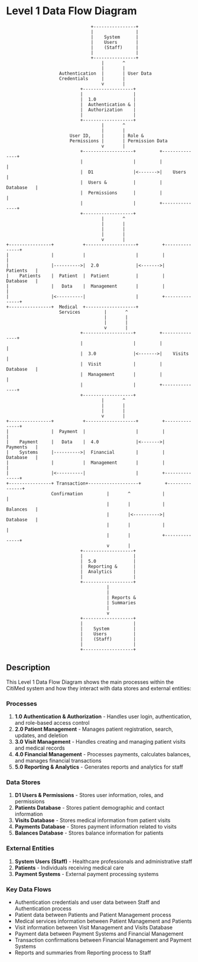 # Level 1 Data Flow Diagram

```
                                +----------------+
                                |                |
                                |    System      |
                                |    Users       |
                                |    (Staff)     |
                                |                |
                                +----------------+
                                    |       ^
                                    |       |
                    Authentication  |       | User Data
                    Credentials     |       |
                                    v       |
                            +-------------------+
                            |                   |
                            |  1.0              |
                            |  Authentication & |
                            |  Authorization    |
                            |                   |
                            +-------------------+
                                    |       ^
                                    |       |
                        User ID,    |       | Role &
                        Permissions |       | Permission Data
                                    v       |
                            +-------------------+         +---------------+
                            |                   |         |               |
                            |  D1               |<------->|    Users      |
                            |  Users &          |         |    Database   |
                            |  Permissions      |         |               |
                            |                   |         +---------------+
                            +-------------------+
                                    |       ^
                                    |       |
                                    |       |
                                    |       |
                                    v       |
+----------------+           +-------------------+         +---------------+
|                |           |                   |         |               |
|                |---------->|  2.0              |<------->|    Patients   |
|    Patients    |  Patient  |  Patient          |         |    Database   |
|                |   Data    |  Management       |         |               |
|                |<----------|                   |         +---------------+
+----------------+  Medical  +-------------------+
                    Services         |       ^
                                     |       |
                                     |       |
                                     v       |
                            +-------------------+         +---------------+
                            |                   |         |               |
                            |  3.0              |<------->|    Visits     |
                            |  Visit            |         |    Database   |
                            |  Management       |         |               |
                            |                   |         +---------------+
                            +-------------------+
                                    |       ^
                                    |       |
                                    |       |
                                    v       |
+----------------+           +-------------------+         +---------------+
|                |  Payment  |                   |         |               |
|    Payment     |   Data    |  4.0              |<------->|    Payments   |
|    Systems     |---------->|  Financial        |         |    Database   |
|                |           |  Management       |         |               |
|                |<----------|                   |         +---------------+
+----------------+ Transaction+-------------------+         +---------------+
                 Confirmation         |       ^            |               |
                                      |       |            |    Balances   |
                                      |       |<---------->|    Database   |
                                      |       |            |               |
                                      |       |            +---------------+
                                      v       |
                            +-------------------+
                            |                   |
                            |  5.0              |
                            |  Reporting &      |
                            |  Analytics        |
                            |                   |
                            +-------------------+
                                      |
                                      |
                                      | Reports &
                                      | Summaries
                                      |
                                      v
                            +-------------------+
                            |                   |
                            |    System         |
                            |    Users          |
                            |    (Staff)        |
                            |                   |
                            +-------------------+
```

## Description

This Level 1 Data Flow Diagram shows the main processes within the CitiMed system and how they interact with data stores and external entities:

### Processes

1. **1.0 Authentication & Authorization** - Handles user login, authentication, and role-based access control
2. **2.0 Patient Management** - Manages patient registration, search, updates, and deletion
3. **3.0 Visit Management** - Handles creating and managing patient visits and medical records
4. **4.0 Financial Management** - Processes payments, calculates balances, and manages financial transactions
5. **5.0 Reporting & Analytics** - Generates reports and analytics for staff

### Data Stores

1. **D1 Users & Permissions** - Stores user information, roles, and permissions
2. **Patients Database** - Stores patient demographic and contact information
3. **Visits Database** - Stores medical information from patient visits
4. **Payments Database** - Stores payment information related to visits
5. **Balances Database** - Stores balance information for patients

### External Entities

1. **System Users (Staff)** - Healthcare professionals and administrative staff
2. **Patients** - Individuals receiving medical care
3. **Payment Systems** - External payment processing systems

### Key Data Flows

- Authentication credentials and user data between Staff and Authentication process
- Patient data between Patients and Patient Management process
- Medical services information between Patient Management and Patients
- Visit information between Visit Management and Visits Database
- Payment data between Payment Systems and Financial Management
- Transaction confirmations between Financial Management and Payment Systems
- Reports and summaries from Reporting process to Staff
